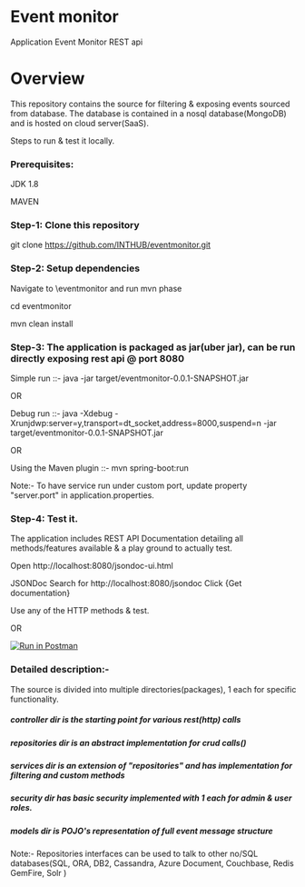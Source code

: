 # Event monitor

Application Event Monitor REST api
# Overview

This repository contains the source for filtering & exposing events sourced from database.
The database is contained in a nosql database(MongoDB) and is hosted on cloud server(SaaS).

Steps to run & test it locally.

### Prerequisites:

JDK 1.8

MAVEN

### Step-1: Clone this repository

git clone https://github.com/INTHUB/eventmonitor.git
		
### Step-2: Setup dependencies 
Navigate to <downloaded-dir>\eventmonitor and run mvn phase

cd eventmonitor

mvn clean install

### Step-3: The application is packaged as jar(uber jar), can be run directly exposing rest api @ port 8080

Simple run ::- java -jar target/eventmonitor-0.0.1-SNAPSHOT.jar

OR

Debug run ::- java -Xdebug -Xrunjdwp:server=y,transport=dt_socket,address=8000,suspend=n -jar target/eventmonitor-0.0.1-SNAPSHOT.jar

OR

Using the Maven plugin ::- mvn spring-boot:run

Note:- To have service run under custom port, update property "server.port" in application.properties.


### Step-4: Test it.

The application includes REST API Documentation detailing all methods/features available & a play ground to actually test.

Open http://localhost:8080/jsondoc-ui.html

JSONDoc Search for http://localhost:8080/jsondoc Click {Get documentation}

Use any of the HTTP methods & test.

OR 

[![Run in Postman](https://run.pstmn.io/button.svg)](https://app.getpostman.com/run-collection/a313606cf46f72f82081)

### Detailed description:-

The source is divided into multiple directories(packages), 1 each for specific functionality.

##### controller dir is the starting point for various rest(http) calls

##### repositories dir is an abstract implementation for crud calls()

##### services dir is an extension of "repositories" and has implementation for filtering and custom methods

##### security dir has basic security implemented with 1 each for admin & user roles.

##### models dir is POJO's representation of full event message structure

Note:-  Repositories interfaces can be used to talk to other no/SQL databases(SQL, ORA, DB2, Cassandra, Azure Document, Couchbase, Redis GemFire, Solr ) 



